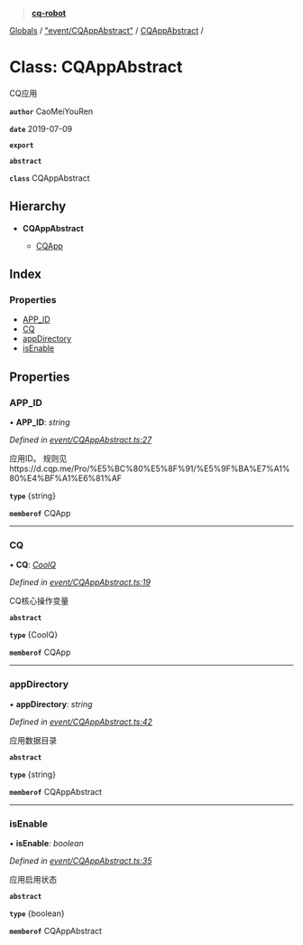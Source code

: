 > **[cq-robot](../README.md)**

[Globals](../globals.md) / ["event/CQAppAbstract"](../modules/_event_cqappabstract_.md) / [CQAppAbstract](_event_cqappabstract_.cqappabstract.md) /

# Class: CQAppAbstract

CQ应用

**`author`** CaoMeiYouRen

**`date`** 2019-07-09

**`export`** 

**`abstract`** 

**`class`** CQAppAbstract

## Hierarchy

* **CQAppAbstract**

  * [CQApp](_event_cqapp_.cqapp.md)

## Index

### Properties

* [APP_ID](_event_cqappabstract_.cqappabstract.md#app_id)
* [CQ](_event_cqappabstract_.cqappabstract.md#cq)
* [appDirectory](_event_cqappabstract_.cqappabstract.md#appdirectory)
* [isEnable](_event_cqappabstract_.cqappabstract.md#isenable)

## Properties

###  APP_ID

• **APP_ID**: *string*

*Defined in [event/CQAppAbstract.ts:27](https://github.com/CaoMeiYouRen/node-cq-robot/blob/aeb889b/src/event/CQAppAbstract.ts#L27)*

应用ID。
规则见https://d.cqp.me/Pro/%E5%BC%80%E5%8F%91/%E5%9F%BA%E7%A1%80%E4%BF%A1%E6%81%AF

**`type`** {string}

**`memberof`** CQApp

___

###  CQ

• **CQ**: *[CoolQ](_entity_coolq_.coolq.md)*

*Defined in [event/CQAppAbstract.ts:19](https://github.com/CaoMeiYouRen/node-cq-robot/blob/aeb889b/src/event/CQAppAbstract.ts#L19)*

 CQ核心操作变量

**`abstract`** 

**`type`** {CoolQ}

**`memberof`** CQApp

___

###  appDirectory

• **appDirectory**: *string*

*Defined in [event/CQAppAbstract.ts:42](https://github.com/CaoMeiYouRen/node-cq-robot/blob/aeb889b/src/event/CQAppAbstract.ts#L42)*

应用数据目录

**`abstract`** 

**`type`** {string}

**`memberof`** CQAppAbstract

___

###  isEnable

• **isEnable**: *boolean*

*Defined in [event/CQAppAbstract.ts:35](https://github.com/CaoMeiYouRen/node-cq-robot/blob/aeb889b/src/event/CQAppAbstract.ts#L35)*

应用启用状态

**`abstract`** 

**`type`** {boolean}

**`memberof`** CQAppAbstract